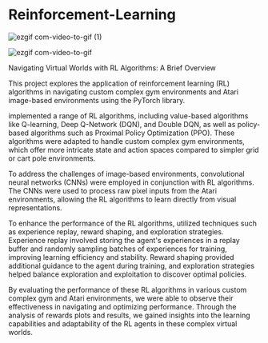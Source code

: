 # Reinforcement-Learning
![ezgif com-video-to-gif (1)](https://github.com/sairochan/Reinforcement-Learning/assets/26859533/19b501b5-76f1-4738-80ba-d3af55308411)

![ezgif com-video-to-gif](https://github.com/sairochan/Reinforcement-Learning/assets/26859533/1ecb715f-e74d-4daa-9971-90ef91990cff)


Navigating Virtual Worlds with RL Algorithms: A Brief Overview

This project explores the application of reinforcement learning (RL) algorithms in navigating custom complex gym environments and Atari image-based environments using the PyTorch library.

implemented a range of RL algorithms, including value-based algorithms like Q-learning, Deep Q-Network (DQN), and Double DQN, as well as policy-based algorithms such as Proximal Policy Optimization (PPO). These algorithms were adapted to handle custom complex gym environments, which offer more intricate state and action spaces compared to simpler grid or cart pole environments.

To address the challenges of image-based environments, convolutional neural networks (CNNs) were employed in conjunction with RL algorithms. The CNNs were used to process raw pixel inputs from the Atari environments, allowing the RL algorithms to learn directly from visual representations.

To enhance the performance of the RL algorithms, utilized techniques such as experience replay, reward shaping, and exploration strategies. Experience replay involved storing the agent's experiences in a replay buffer and randomly sampling batches of experiences for training, improving learning efficiency and stability. Reward shaping provided additional guidance to the agent during training, and exploration strategies helped balance exploration and exploitation to discover optimal policies.

By evaluating the performance of these RL algorithms in various custom complex gym and Atari environments, we were able to observe their effectiveness in navigating and optimizing performance. Through the analysis of rewards plots and results, we gained insights into the learning capabilities and adaptability of the RL agents in these complex virtual worlds.


